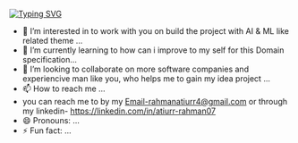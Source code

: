   <a href="https://git.io/typing-svg"><img src="https://readme-typing-svg.herokuapp.com?font=Fira+Code&weight=900&duration=5001&pause=1000&color=1FF7EF&background=FFFFFF00&width=600&lines=Hi+There+This%F0%9F%91%8Bis+Atiurr+welcome+to+My+Portfolio+." alt="Typing SVG" /></a>
- 👀 I’m interested in  to work with you on build the project with AI & ML like related theme ...
- 🌱 I’m currently learning  to how can i improve to my self for this Domain specification...
- 💞️ I’m looking to collaborate on more software companies and experiencive man like you, who helps me to gain my idea project ...
- 📫 How to reach me ...
- you can reach me to by my Email-rahmanatiurr4@gmail.com or through  my linkedin- https://linkedin.com/in/atiurr-rahman07
- 😄 Pronouns: ...
- ⚡ Fun fact: ...

<!---
Atiurr07/Atiurr07 is a ✨ special ✨ repository because its `README.md` (this file) appears on your GitHub profile.
You can click the Preview link to take a look at your changes.
--->
